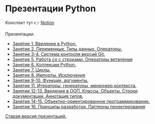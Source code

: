 # Презентации Python

Конспект тут 👉 [Notion](https://www.notion.so/Python-5d5598a4e632415083c1a2bab2207a9f)

Презентации:
- [Занятие 1. Введение в Python.](https://isys35.github.io/PythonPresentations/presentations/module1/lesson1/index.html)
- [Занятие 2. Переменные. Типы данных. Операторы.](https://isys35.github.io/PythonPresentations/presentations/module1/lesson2/index.html)
- [Занятие 3-4. Система контроля версий Git.](https://isys35.github.io/PythonPresentations/presentations/module1/lesson3-4/index.html)
- [Занятие 5. Работа со с строками. Операторы ветвления](https://isys35.github.io/PythonPresentations/presentations/module1/lesson5/index.html)
- [Занятие 6. Коллекции Python.](https://isys35.github.io/PythonPresentations/presentations/module1/lesson6/index.html)
- [Занятие 7. Циклы.](https://isys35.github.io/PythonPresentations/presentations/module1/lesson7/index.html)
- [Занятие 8. Импорты. Исключения ](https://isys35.github.io/PythonPresentations/presentations/module1/lesson8/index.html)
- [Занятие 9-10. Функции, аргументы.](https://isys35.github.io/PythonPresentations/presentations/module1/lesson9-10/index.html)
- [Занятие 11. Итераторы, генераторы, менеджер контекста.](https://isys35.github.io/PythonPresentations/presentations/module1/lesson11/index.html)
- [Занятие 12-13. Введение в ООП. Классы. Объекты. Строки документации. Аннотация типов.](https://isys35.github.io/PythonPresentations/presentations/module1/lesson12-13/index.html)
- [Занятие 14-15. Объектно-ориентированное программирование.](https://isys35.github.io/PythonPresentations/presentations/module1/lesson14-15/index.html)
- [Занятие 16. Принципы разработки. Паттерны проектирования ](https://isys35.github.io/PythonPresentations/presentations/module1/lesson16/index.html)


[Старая версия презентаций.](https://isys35.github.io/pypresents/)

